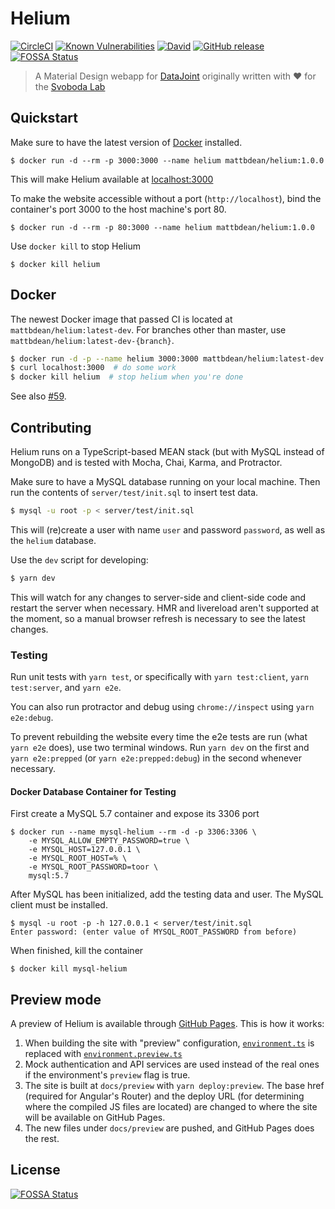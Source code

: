 # Helium

[![CircleCI](https://img.shields.io/circleci/project/github/mattbdean/Helium.svg)](https://circleci.com/gh/mattbdean/Helium)
[![Known Vulnerabilities](https://snyk.io/test/github/mattbdean/Helium/badge.svg)](https://snyk.io/test/github/mattbdean/Helium)
[![David](https://img.shields.io/david/mattbdean/Helium.svg)](https://david-dm.org/mattbdean/Helium)
[![GitHub release](https://img.shields.io/github/release/mattbdean/Helium/all.svg)](https://github.com/mattbdean/Helium/releases)
[![FOSSA Status](https://app.fossa.io/api/projects/git%2Bgithub.com%2Fmattbdean%2FHelium.svg?type=shield)](https://app.fossa.io/projects/git%2Bgithub.com%2Fmattbdean%2FHelium?ref=badge_shield)

> A Material Design webapp for [DataJoint](https://datajoint.github.io/) originally written with :heart: for the [Svoboda Lab](https://www.janelia.org/lab/svoboda-lab)

## Quickstart

Make sure to have the latest version of [Docker](https://docs.docker.com/install/) installed.

```
$ docker run -d --rm -p 3000:3000 --name helium mattbdean/helium:1.0.0
```

This will make Helium available at [localhost:3000](http://localhost:3000)

To make the website accessible without a port (`http://localhost`), bind the container's port 3000 to the host machine's port 80.

```
$ docker run -d --rm -p 80:3000 --name helium mattbdean/helium:1.0.0
```

Use `docker kill` to stop Helium

```
$ docker kill helium
```

## Docker

The newest Docker image that passed CI is located at `mattbdean/helium:latest-dev`. For branches other than master, use `mattbdean/helium:latest-dev-{branch}`.

```sh
$ docker run -d -p --name helium 3000:3000 mattbdean/helium:latest-dev
$ curl localhost:3000  # do some work
$ docker kill helium  # stop helium when you're done
```

See also [#59](https://github.com/mattbdean/Helium/issues/59).

## Contributing

Helium runs on a TypeScript-based MEAN stack (but with MySQL instead of MongoDB) and is tested with Mocha, Chai, Karma, and Protractor.

Make sure to have a MySQL database running on your local machine. Then run the contents of `server/test/init.sql` to insert test data.

```sh
$ mysql -u root -p < server/test/init.sql
```

This will (re)create a user with name `user` and password `password`, as well as the `helium` database.

Use the `dev` script for developing:

```sh
$ yarn dev
```

This will watch for any changes to server-side and client-side code and restart the server when necessary. HMR and livereload aren't supported at the moment, so a manual browser refresh is necessary to see the latest changes.

### Testing

Run unit tests with `yarn test`, or specifically with `yarn test:client`, `yarn test:server`, and `yarn e2e`.

You can also run protractor and debug using `chrome://inspect` using `yarn e2e:debug`.

To prevent rebuilding the website every time the e2e tests are run (what `yarn e2e` does), use two terminal windows. Run `yarn dev` on the first and `yarn e2e:prepped` (or `yarn e2e:prepped:debug`) in the second whenever necessary.

#### Docker Database Container for Testing

First create a MySQL 5.7 container and expose its 3306 port

```
$ docker run --name mysql-helium --rm -d -p 3306:3306 \
    -e MYSQL_ALLOW_EMPTY_PASSWORD=true \
    -e MYSQL_HOST=127.0.0.1 \
    -e MYSQL_ROOT_HOST=% \
    -e MYSQL_ROOT_PASSWORD=toor \
    mysql:5.7
```

After MySQL has been initialized, add the testing data and user. The MySQL client must be installed.

```
$ mysql -u root -p -h 127.0.0.1 < server/test/init.sql
Enter password: (enter value of MYSQL_ROOT_PASSWORD from before)
```

When finished, kill the container

```
$ docker kill mysql-helium
```

## Preview mode

A preview of Helium is available through [GitHub Pages](https://mattbdean.github.io/Helium/preview). This is how it works:

 1. When building the site with "preview" configuration, [`environment.ts`](https://github.com/mattbdean/Helium/blob/master/client/environments/environment.ts) is replaced with [`environment.preview.ts`](https://github.com/mattbdean/Helium/blob/master/client/environments/environment.prod.ts)
 2. Mock authentication and API services are used instead of the real ones if the environment's `preview` flag is true.
 3. The site is built at `docs/preview` with `yarn deploy:preview`. The base href (required for Angular's Router) and the deploy URL (for determining where the compiled JS files are located) are changed to where the site will be available on GitHub Pages.
 4. The new files under `docs/preview` are pushed, and GitHub Pages does the rest.

## License
[![FOSSA Status](https://app.fossa.io/api/projects/git%2Bgithub.com%2Fmattbdean%2FHelium.svg?type=large)](https://app.fossa.io/projects/git%2Bgithub.com%2Fmattbdean%2FHelium?ref=badge_large)
